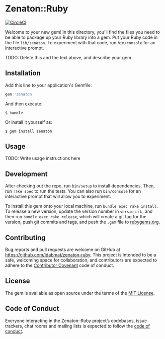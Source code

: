 # Zenaton::Ruby
[![CircleCI](https://circleci.com/gh/zenaton/zenaton-ruby/tree/master.svg?style=svg&circle-token=99da357820821f49236b1e2f20657100fb382bd8)](https://circleci.com/gh/zenaton/zenaton-ruby/tree/master)

Welcome to your new gem! In this directory, you'll find the files you need to be able to package up your Ruby library into a gem. Put your Ruby code in the file `lib/zenaton`. To experiment with that code, run `bin/console` for an interactive prompt.

TODO: Delete this and the text above, and describe your gem

## Installation

Add this line to your application's Gemfile:

```ruby
gem 'zenaton'
```

And then execute:

    $ bundle

Or install it yourself as:

    $ gem install zenaton

## Usage

TODO: Write usage instructions here

## Development

After checking out the repo, run `bin/setup` to install dependencies. Then, run `rake spec` to run the tests. You can also run `bin/console` for an interactive prompt that will allow you to experiment.

To install this gem onto your local machine, run `bundle exec rake install`. To release a new version, update the version number in `version.rb`, and then run `bundle exec rake release`, which will create a git tag for the version, push git commits and tags, and push the `.gem` file to [rubygems.org](https://rubygems.org).

## Contributing

Bug reports and pull requests are welcome on GitHub at https://github.com/idabmat/zenaton-ruby. This project is intended to be a safe, welcoming space for collaboration, and contributors are expected to adhere to the [Contributor Covenant](http://contributor-covenant.org) code of conduct.

## License

The gem is available as open source under the terms of the [MIT License](https://opensource.org/licenses/MIT).

## Code of Conduct

Everyone interacting in the Zenaton::Ruby project’s codebases, issue trackers, chat rooms and mailing lists is expected to follow the [code of conduct](https://github.com/idabmat/zenaton-ruby/blob/master/CODE_OF_CONDUCT.md).

